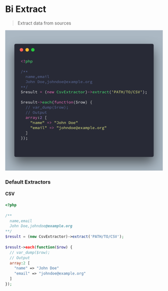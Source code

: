# Bi Extract                                                                 

> Extract data from sources

![examnple](example.png)

### Default Extractors
  
#### CSV

```php
<?php

/**
  name,email
  John Doe,johndoe@example.org
**/ 
$result = (new CsvExtractor)->extract('PATH/TO/CSV');

$result->each(function($row) {
  // var_dump($row);
  // Output
  array:2 [
    "name" => "John Doe"    
    "email" => "johndoe@example.org"
  ] 
});
```
